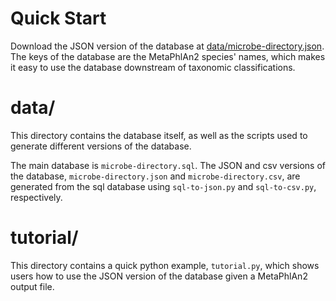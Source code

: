 # Quick Start

Download the JSON version of the database at [data/microbe-directory.json](data/microbe-directory.json). The keys of the database are the MetaPhlAn2 species' names, which makes it easy to use the database downstream of taxonomic classifications.

# data/

This directory contains the database itself, as well as the scripts used to generate different versions of the database.

The main database is `microbe-directory.sql`. The JSON and csv versions of the database, `microbe-directory.json` and `microbe-directory.csv`, are generated from the sql database using `sql-to-json.py` and `sql-to-csv.py`, respectively.

# tutorial/

This directory contains a quick python example, `tutorial.py`, which shows users how to use the JSON version of the database given a MetaPhlAn2 output file.
